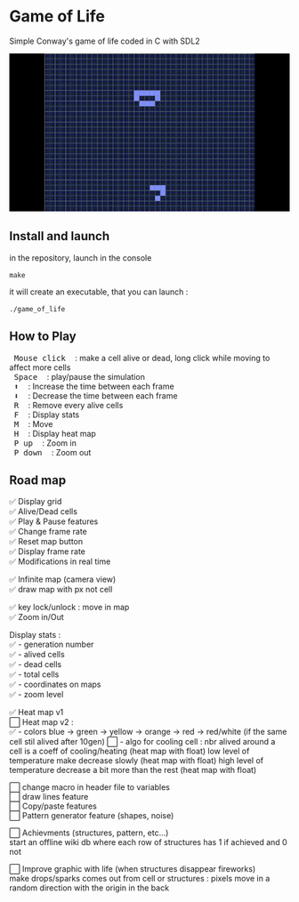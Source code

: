 # Game of Life

Simple Conway's game of life coded in C with SDL2

![til](./preview.gif)

## Install and launch

in the repository, launch in the console
```
make
```
it will create an executable, that you can launch :
```
./game_of_life
```

## How to Play

<kbd> ‎ Mouse click ‎ </kbd> : make a cell alive or dead, long click while moving to affect more cells <br>
<kbd> ‎ Space ‎ </kbd> : play/pause the simulation <br>
<kbd> ‎ ⬆ ‎ </kbd> : Increase the time between each frame <br>
<kbd> ‎ ⬇ ‎ </kbd> : Decrease the time between each frame <br>
<kbd> ‎ R ‎ </kbd> : Remove every alive cells <br>
<kbd> ‎ F ‎ </kbd> : Display stats <br>
<kbd> ‎ M ‎ </kbd> : Move <br>
<kbd> ‎ H ‎ </kbd> : Display heat map <br>
<kbd> ‎ P up ‎ </kbd> : Zoom in <br>
<kbd> ‎ P down ‎ </kbd> : Zoom out <br>

## Road map

✅ Display grid <br>
✅ Alive/Dead cells <br>
✅ Play & Pause features <br>
✅ Change frame rate <br>
✅ Reset map button <br>
✅ Display frame rate <br>
✅ Modifications in real time <br>

✅ Infinite map (camera view) <br>
✅ draw map with px not cell <br>

✅ key lock/unlock : move in map <br>
✅ Zoom in/Out <br>

Display stats :<br>
✅	- generation number <br>
✅	- alived cells <br>
✅	- dead cells <br>
✅	- total cells <br>
✅	- coordinates on maps <br>
✅	- zoom level <br>

✅ Heat map v1<br>
⬜ Heat map v2 :<br>
	✅ - colors blue -> green -> yellow -> orange -> red -> red/white (if the same cell stil alived after 10gen)
	⬜ - algo for cooling cell :
			nbr alived around a cell is a coeff of cooling/heating (heat map with float)
		low level of temperature make decrease slowly (heat map with float)
		high level of temperature decrease a bit more than the rest (heat map with float)


⬜ change macro in header file to variables<br>
⬜ draw lines feature <br>
⬜ Copy/paste features <br>
⬜ Pattern generator feature (shapes, noise) <br>

⬜ Achievments (structures, pattern, etc...) <br>
	start an offline wiki db where each row of structures has 1 if achieved and 0 not

⬜ Improve graphic with life (when structures disappear fireworks) <br>
	make drops/sparks comes out from cell or structures : pixels move in a random direction with the origin in the back

